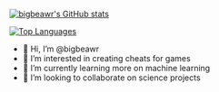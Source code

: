 [![bigbeawr's GitHub stats](https://github-readme-stats.vercel.app/api?username=bigbeawr&show_icons=true&theme=radical)](https://github.com/bigbeawr)

[![Top Languages](https://github-readme-stats.vercel.app/api/top-langs/?username=bigbeawrshow_icons=true&theme=radical&layout=compact)](https://github.com/bigbeawr)

- 👋 Hi, I’m @bigbeawr
- 👀 I’m interested in creating cheats for games
- 🌱 I’m currently learning more on machine learning
- 💞️ I’m looking to collaborate on science projects


<!---
bigbeawr/bigbeawr is a ✨ special ✨ repository because its `README.md` (this file) appears on your GitHub profile.
You can click the Preview link to take a look at your changes.
--->
